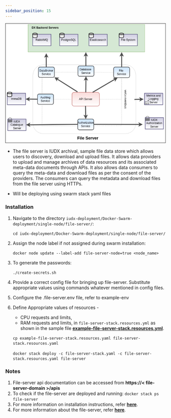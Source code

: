 ```yaml
---
sidebar_position: 15
---
```

<div style={{textAlign: 'center'}}>

![Architecture](../../../../resources/auth/file_server_overview.png)<br/>

</div>

+ The file server is IUDX archival, sample file data store which allows users to discovery, download and upload files. It allows data providers to upload and manage archives of data resources and its associated meta-data documents through APIs. It also allows data consumers to query the meta-data and download files as per the consent of the providers. The consumers can query the metadata and download files from the file server using HTTPs.


+ Will be deploying using swarm stack yaml files

### Installation

1. Navigate to the directory `iudx-deployment/Docker-Swarm-deployment/single-node/file-server/`:

    ```
    cd iudx-deployment/Docker-Swarm-deployment/single-node/file-server/
    ```

2. Assign the node label if not assigned during swarm installation:

    ```
    docker node update --label-add file-server-node=true <node_name>
    ```

3. To generate the passwords:

    ```
    ./create-secrets.sh
    ```

4. Provide a correct config file for bringing up file-server. Substitute appropriate values using commands whatever mentioned in config files.

5. Configure the .file-server.env file, refer to example-env

6. Define Appropriate values of resources - 
    + CPU requests and limits, 
    + RAM requests and limits, 
    in `file-server-stack.resources.yml` as shown in the sample file **[example-file-server-stack.resources.yml](https://github.com/datakaveri/iudx-deployment/blob/4.5.0/Docker-Swarm-deployment/single-node/file-server/example-file-server-stack.resources.yaml)**.

    
    ```
    cp example-file-server-stack.resources.yaml file-server-stack.resources.yaml

    docker stack deploy -c file-server-stack.yaml -c file-server-stack.resources.yaml file-server
    ```
### Notes

1. File-server api documentation can be accessed from **https://< file-server-domain >/apis**
2. To check if the file-server are deployed and running: `docker stack ps file-server`
3. For more information on installation instructions, refer **[here](https://github.com/datakaveri/iudx-deployment/tree/4.5.0/Docker-Swarm-deployment/single-node/file-server#install)**.
4. For more information about the file-server, refer **[here](https://github.com/datakaveri/iudx-file-server#iudx-file-server)**.
